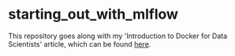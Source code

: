 # starting_out_with_mlflow

This repository goes along with my 'Introduction to Docker for Data Scientists' article, which can be found [here](https://medium.com/@eijaz/introduction-to-mlflow-ad1a1d8b6dcd).
